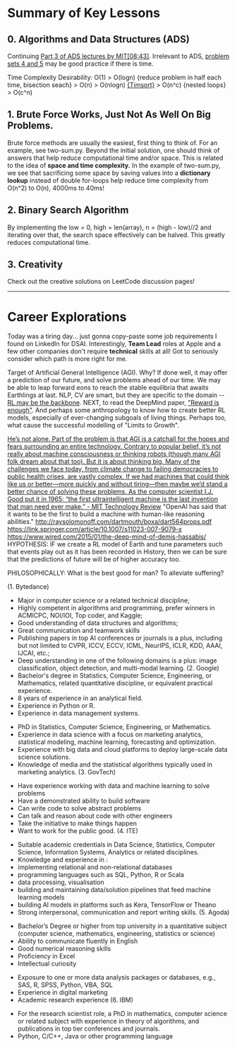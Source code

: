 # Summary of Key Lessons

## 0. Algorithms and Data Structures (ADS)
Continuing [Part 3 of ADS lectures by MIT[08:43]](https://ocw.mit.edu/courses/electrical-engineering-and-computer-science/6-0001-introduction-to-computer-science-and-programming-in-python-fall-2016/lecture-videos/lecture-12-searching-and-sorting/). Irrelevant to ADS, [problem sets 4 and 5](https://ocw.mit.edu/courses/electrical-engineering-and-computer-science/6-0001-introduction-to-computer-science-and-programming-in-python-fall-2016/assignments/) may be good practice if there is time.

Time Complexity Desirability: O(1) > O(logn) {reduce problem in half each time, bisection seach} > O(n) > O(nlogn) [{Timsort}](https://en.wikipedia.org/wiki/Timsort) > O(n^c) {nested loops} > O(c^n)

## 1. Brute Force Works, Just Not As Well On Big Problems.
Brute force methods are usually the easiest, first thing to think of. For an example, see two-sum.py. Beyond the initial solution, one should think of answers that help reduce computational time and/or space. This is related to the idea of **space and time complexity.** In the example of two-sum.py, we see that sacrificing some space by saving values into a **dictionary lookup** instead of double for-loops help reduce time complexity from O(n^2) to O(n), 4000ms to 40ms!

## 2. Binary Search Algorithm
By implementing the low = 0, high = len(array), n = (high - low)//2 and iterating over that, the search space effectively can be halved. This greatly reduces computational time.

## 3. Creativity
Check out the creative solutions on LeetCode discussion pages!


----------------------------------------------
# Career Explorations
Today was a tiring day... just gonna copy-paste some job requirements I found on LinkedIn for DSAI.
Interestingly, **Team Lead** roles at Apple and a few other companies don't require **technical** skills at all! Got to seriously consider which path is more right for me.

Target of Artificial General Intelligence (AGI). Why? If done well, it may offer a prediction of our future, and solve problems ahead of our time. We may be able to leap forward eons to reach the stable equilibria that awaits Earthlings at last. NLP, CV are smart, but they are specific to the domain -- [RL may be the backbone](https://venturebeat.com/2021/06/09/deepmind-says-reinforcement-learning-is-enough-to-reach-general-ai/). NEXT, to read the DeepMind paper, ["Reward is enough"](https://www.sciencedirect.com/science/article/pii/S0004370221000862). And perhaps some anthropology to know how to create better RL models, especially of ever-changing subgoals of living things. Perhaps too, what cause the successful modelling of "Limits to Growth".

[He’s not alone. Part of the problem is that AGI is a catchall for the hopes and fears surrounding an entire technology. Contrary to popular belief, it’s not really about machine consciousness or thinking robots (though many AGI folk dream about that too). But it is about thinking big. Many of the challenges we face today, from climate change to failing democracies to public health crises, are vastly complex. If we had machines that could think like us or better—more quickly and without tiring—then maybe we’d stand a better chance of solving these problems. As the computer scientist I.J. Good put it in 1965: “the first ultraintelligent machine is the last invention that man need ever make.” - MIT Technology Review](https://www.technologyreview.com/2020/10/15/1010461/artificial-general-intelligence-robots-ai-agi-deepmind-google-openai/)
"OpenAI has said that it wants to be the first to build a machine with human-like reasoning abilities."
http://raysolomonoff.com/dartmouth/boxa/dart564props.pdf
https://link.springer.com/article/10.1007/s11023-007-9079-x
https://www.wired.com/2015/01/the-deep-mind-of-demis-hassabis/
HYPOTHESIS: IF we create a RL model of Earth and tune parameters such that events play out as it has been recorded in History, then we can be sure that the predictions of future will be of higher accuracy too.

PHILOSOPHICALLY: What is the best good for man? To alleviate suffering?

(1. Bytedance)
- Major in computer science or a related technical discipline;
- Highly competent in algorithms and programming, prefer winners in ACMICPC, NOI/IOI, Top coder, and Kaggle;
- Good understanding of data structures and algorithms;
- Great communication and teamwork skills
- Publishing papers in top AI conferences or journals is a plus, including but not limited to CVPR, ICCV, ECCV, ICML, NeurIPS, ICLR, KDD, AAAI, IJCAI, etc.;
- Deep understanding in one of the following domains is a plus: image classification, object detection, and multi-modal learning.
(2. Google)
- Bachelor's degree in Statistics, Computer Science, Engineering, or Mathematics, related quantitative discipline, or equivalent practical experience.
- 8 years of experience in an analytical field.
- Experience in Python or R.
- Experience in data management systems.
+ PhD in Statistics, Computer Science, Engineering, or Mathematics.
+ Experience in data science with a focus on marketing analytics, statistical modeling, machine learning, forecasting and optimization.
+ Experience with big data and cloud platforms to deploy large-scale data science solutions.
+ Knowledge of media and the statistical algorithms typically used in marketing analytics.
(3. GovTech)
* Have experience working with data and machine learning to solve problems
* Have a demonstrated ability to build software
* Can write code to solve abstract problems
* Can talk and reason about code with other engineers
* Take the initiative to make things happen
* Want to work for the public good.
(4. ITE)
+ Suitable academic credentials in Data Science, Statistics, Computer Science, Information Systems, Analytics or related disciplines.
+ Knowledge and experience in :
+ implementing relational and non-relational databases
+ programming languages such as SQL, Python, R or Scala
+ data processing, visualisation
+ building and maintaining data/solution pipelines that feed machine learning models
+ building AI models in platforms such as Kera, TensorFlow or Theano
+ Strong interpersonal, communication and report writing skills.
(5. Agoda)
- Bachelor’s Degree or higher from top university in a quantitative subject (computer science, mathematics, engineering, statistics or science)
- Ability to communicate fluently in English
- Good numerical reasoning skills
- Proficiency in Excel
- Intellectual curiosity
+ Exposure to one or more data analysis packages or databases, e.g., SAS, R, SPSS, Python, VBA, SQL
+ Experience in digital marketing
+ Academic research experience
(6. IBM)
- For the research scientist role, a PhD in mathematics, computer science or related subject with experience in theory of algorithms, and publications in top tier conferences and journals.
- Python, C/C++, Java or other programming language

